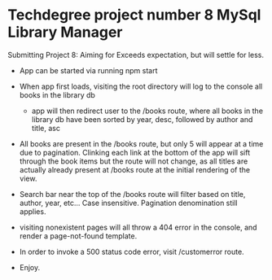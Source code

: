 # Techdegree project number 8 MySql Library Manager

Submitting Project 8: Aiming for Exceeds expectation, but will settle for less.

* App can be started via running npm start

* When app first loads, visiting the root directory will log to the console all books in the library db
	- app will then redirect user to the /books route, where all books in the library db have been sorted by year, desc, followed by author and title, asc

* All books are present in the /books route, but only 5 will appear at a time due to pagination. Clinking each link at the bottom of the app will sift through the book items
	but the route will not change, as all titles are actually already present at /books route at the initial rendering of the view.

* Search bar near the top of the /books route will filter based on title, author, year, etc... Case insensitive. Pagination denomination still applies.

* visiting nonexistent pages will all throw a 404 error in the console, and render a page-not-found template.

* In order to invoke a 500 status code error, visit /customerror route.

* Enjoy. 